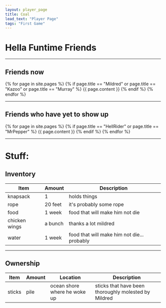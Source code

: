 ```yaml
---
layout: player_page
title: Coal
lead_text: "Player Page" 
tags: "First Game"
---
```

# Hella Funtime Friends

***

## Friends now

{% for page in site.pages %}
{% if page.title == "Mildred"  or page.title == "Kazoo" or page.title == "Murray" %}
{{ page.content }}
{% endif %}
{% endfor %}

***

## Friends who have yet to show up

{% for page in site.pages %}
{% if page.title == "HellRider"  or page.title == "MrPepper" %}
{{ page.content }}
{% endif %}
{% endfor %}

***

# Stuff:

## Inventory

  | Item | Amount |  Description |
  |------|---------|-------------|
  | knapsack | 1 | holds things |
  | rope | 20 feet | it's probably some rope |
  | food | 1 week | food that will make him not die |
  | chicken wings | a bunch | thanks a lot mildred |
  | water | 1 week | food that will make him not die... probably |

***

## Ownership
  
  | Item | Amount |  Location | Description |
  |------|---------|----------|-------------|
  | sticks | pile | ocean shore where he woke up | sticks that have been thoroughly molested by Mildred |
